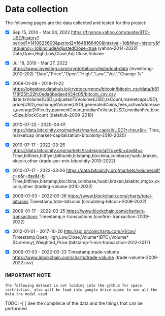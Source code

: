 # Data collection

The following pages are the data collected and tested for this project:

- [x] Sep 15, 2014 - Mar 24, 2022 https://finance.yahoo.com/quote/BTC-USD/history?period1=1410825600&period2=1648166400&interval=1d&filter=history&frequency=1d&includeAdjustedClose=true (yahoo-2014-2022)
      Date,Open,High,Low,Close,Adj Close,Volume

- [x] Jul 18, 2010 - Mar 27, 2022 https://www.investing.com/crypto/bitcoin/historical-data (investiong-2010-202)
      "Date","Price","Open","High","Low","Vol.","Change %"

- [x] 2009-01-09 - 2018-11-22 https://pkgstore.datahub.io/cryptocurrency/bitcoin/bitcoin_csv/data/b81f78f25fc22fc0eda6bedaed434c05/bitcoin_csv.csv
      date,txVolume(USD),adjustedTxVolume(USD),txCount,marketcap(USD),price(USD),exchangeVolume(USD),generatedCoins,fees,activeAddresses,averageDifficulty,paymentCount,medianTxValue(USD),medianFee,blockSize,blockCount (datahub-2009-2018)

- [x] 2010-07-22 - 2020-04-01 https://data.bitcoinity.org/markets/market_cap/all/USD?r=hour&t=l Time, marketcap (market-capitalization-bitcoinity-2010-2020)

- [x] 2010-07-17 - 2022-03-26 https://data.bitcoinity.org/markets/tradespm/all?c=e&r=day&t=a Time,bitfinex,bitflyer,bithumb,bitstamp,btcchina,coinbase,huobi,kraken,okcoin,other (trade-per-min-bitcoinity-2010-2022)

- [x] 2010-07-17 - 2022-03-26 https://data.bitcoinity.org/markets/volume/all?c=e&r=day&t=b Time,bitfinex,bitstamp,btcchina,coinbase,huobi,kraken,lakebtc,mtgox,okcoin,other (trading-volume-2010-2022)

- [x] 2009-01-03 - 2022-03-26 https://www.blockchain.com/charts/total-bitcoins Timestamp,total-bitcoins (circulating-bitcoin-2009-2022)

- [x] 2009-01-17 - 2022-03-25 https://www.blockchain.com/charts/n-transactions Timestamp,n-transactions (confirm-transaction-2009-2022)

- [x] 2012-01-01 - 2017-10-20 http://api.bitcoincharts.com/v1/csv/ Timestamp,Open,High,Low,Close,Volume*(BTC),Volume*(Currency),Weighted_Price (bitstamp-1-min-transaction-2012-2017)

- [x] 2009-01-03 - 2022-03-23 Timestamp,trade-volume https://www.blockchain.com/charts/trade-volume (trade-volume-2009-2022.csv)
### IMPORTANT NOTE

```
The following dataset is not loading into the github for space restriction, also will be load into google drive space to see all the data the model used
```

TODO: -[ ] See the complince of the data and the things that can be performed
